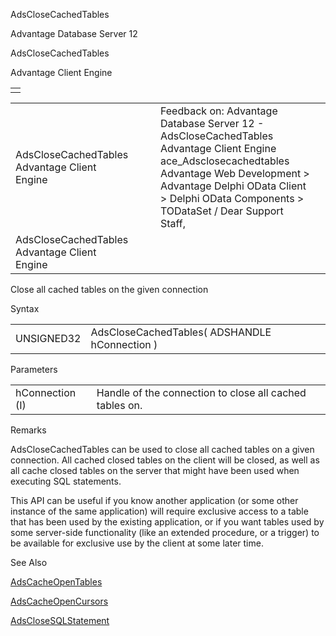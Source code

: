 AdsCloseCachedTables




Advantage Database Server 12  

AdsCloseCachedTables

Advantage Client Engine

|  |
| --- |
|  |

|  |  |  |  |  |
| --- | --- | --- | --- | --- |
| AdsCloseCachedTables  Advantage Client Engine |  |  | Feedback on: Advantage Database Server 12 - AdsCloseCachedTables Advantage Client Engine ace\_Adsclosecachedtables Advantage Web Development > Advantage Delphi OData Client > Delphi OData Components > TODataSet / Dear Support Staff, |  |
| AdsCloseCachedTables  Advantage Client Engine |  |  |  |  |

Close all cached tables on the given connection

Syntax

|  |  |
| --- | --- |
| UNSIGNED32 | AdsCloseCachedTables( ADSHANDLE hConnection ) |

Parameters

|  |  |
| --- | --- |
| hConnection (I) | Handle of the connection to close all cached tables on. |

Remarks

AdsCloseCachedTables can be used to close all cached tables on a given connection. All cached closed tables on the client will be closed, as well as all cache closed tables on the server that might have been used when executing SQL statements.

This API can be useful if you know another application (or some other instance of the same application) will require exclusive access to a table that has been used by the existing application, or if you want tables used by some server-side functionality (like an extended procedure, or a trigger) to be available for exclusive use by the client at some later time.

See Also

[AdsCacheOpenTables](ace_adscacheopentables.htm)

[AdsCacheOpenCursors](ace_adscacheopencursors.htm)

[AdsCloseSQLStatement](ace_adsclosesqlstatement.htm)